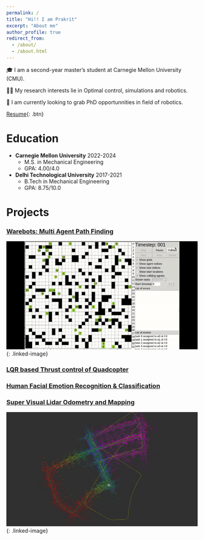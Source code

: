 ```yaml
---
permalink: /
title: "Hi!! I am Prakrit"
excerpt: "About me"
author_profile: true
redirect_from: 
  - /about/
  - /about.html
---
```



🎓 I am a second-year master’s student at Carnegie Mellon University (CMU).

🕵️‍♂️ My research interests lie in Optimal control, simulations and robotics.

💼 I am currently looking to grab PhD opportunnities in field of robotics.

[Resume](/files/PrakritTyagi_resume.pdf){: .btn}
<!-- 👇 Read through this page to know more about me.  -->





Education
======
* **Carnegie Mellon University**            2022-2024
  * M.S. in Mechanical Engineering
  * GPA: 4.00/4.0 
* **Delhi Technological University**        2017-2021
  * B.Tech in Mechanical Engineering
  * GPA: 8.75/10.0 

Projects
======

### [Warebots: Multi Agent Path Finding](/portfolio/portfolio-1)

[![!!!BROKEN!!!](/images/MAPF.gif)](/portfolio/portfolio-1){: .linked-image}

<style>
.linked-image {
  position: relative;
}

.linked-image:hover::after {
  content: "Read More...";
  position: absolute;
  top: 50%;
  left: 50%;
  transform: translate(-50%, -50%);
  background: rgba(255, 255, 255, 0.8);
  padding: 10px;
  border-radius: 5px;
  backdrop-filter: blur(5px);
  font-weight: bold;
  color: #333;
}
</style>


### [LQR based Thrust control of Quadcopter](/portfolio/portfolio-2)

### [Human Facial Emotion Recognition & Classification](/portfolio/portfolio-3)

### [Super Visual Lidar Odometry and Mapping](/portfolio/portfolio-4)

[![!!!BROKEN!!!](/images/SVLOAM.png)](/portfolio/portfolio-4){: .linked-image}